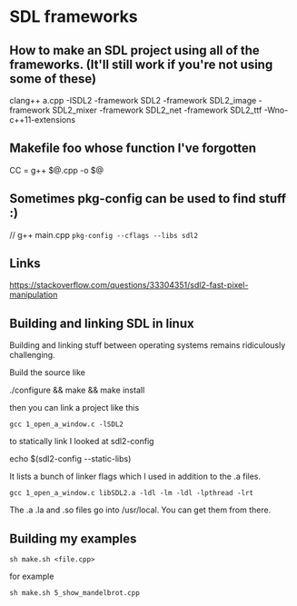 # SDL frameworks

## How to make an SDL project using all of the frameworks.  (It'll still work if you're not using some of these)

clang++ a.cpp -ISDL2 -framework SDL2 -framework SDL2_image -framework SDL2_mixer -framework SDL2_net -framework SDL2_ttf -Wno-c++11-extensions



## Makefile foo whose function I've forgotten

CC = g++ $@.cpp -o $@


## Sometimes pkg-config can be used to find stuff :)

// g++ main.cpp `pkg-config --cflags --libs sdl2`


## Links

https://stackoverflow.com/questions/33304351/sdl2-fast-pixel-manipulation



## Building and linking SDL in linux

Building and linking stuff between operating systems remains ridiculously challenging.

Build the source like

./configure && make && make install

then you can link a project like this

    gcc 1_open_a_window.c -lSDL2

to statically link I looked at sdl2-config

echo $(sdl2-config --static-libs)

It lists a bunch of linker flags which I used in addition to the .a files. 

    gcc 1_open_a_window.c libSDL2.a -ldl -lm -ldl -lpthread -lrt

The .a .la and .so files go into /usr/local.  You can get them from there.




## Building my examples

    sh make.sh <file.cpp>

for example 

    sh make.sh 5_show_mandelbrot.cpp

